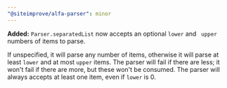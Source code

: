 ```yaml
---
"@siteimprove/alfa-parser": minor
---
```


**Added:** `Parser.separatedList` now accepts an optional `lower` and ` upper` numbers of items to parse.

If unspecified, it will parse any number of items, otherwise it will parse at least `lower` and at most `upper` items. The parser will fail if there are less; it won't fail if there are more, but these won't be consumed.
The parser will always accepts at least one item, even if `lower` is 0.
